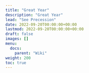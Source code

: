 ```yaml
---
title: "Great Year"
description: "Great Year"
lead: "See Precession"
date: 2022-09-20T00:00:00+00:00
lastmod: 2022-09-20T00:00:00+00:00
draft: false
images: []
menu:
  docs:
    parent: "Wiki"
weight: 200
toc: true
---
```


